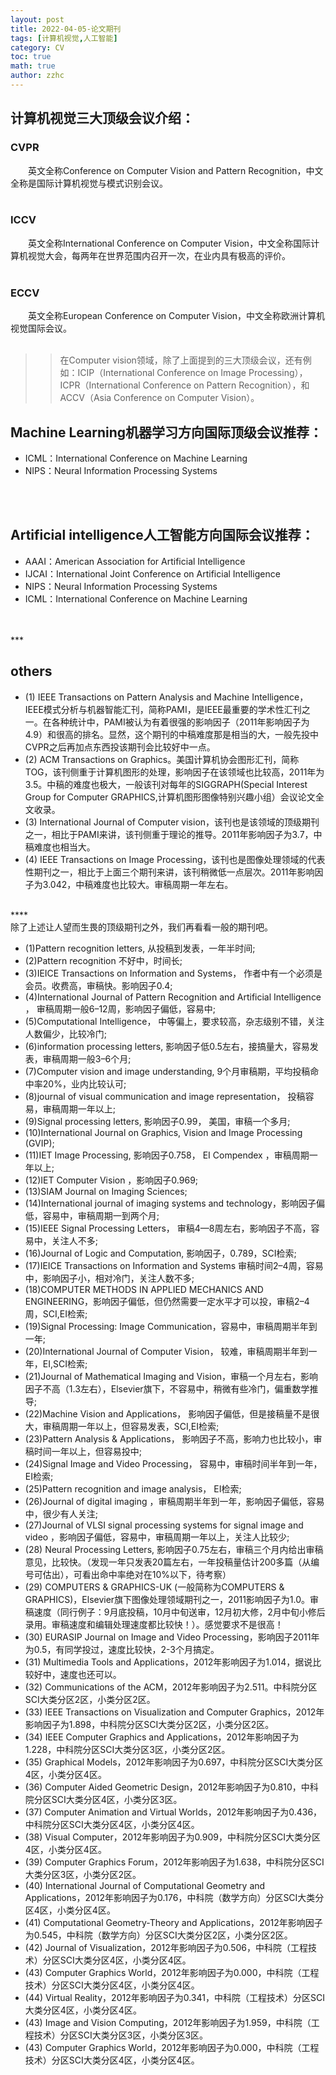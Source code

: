 ```yaml
---
layout: post
title: 2022-04-05-论文期刊 
tags: [计算机视觉,人工智能]
category: CV
toc: true
math: true
author: zzhc
---
```


## 计算机视觉三大顶级会议介绍：
### CVPR
&emsp;&emsp;英文全称Conference on Computer Vision and Pattern Recognition，中文全称是国际计算机视觉与模式识别会议。
<br>
<br>
### ICCV
&emsp;&emsp;英文全称International Conference on Computer Vision，中文全称国际计算机视觉大会，每两年在世界范围内召开一次，在业内具有极高的评价。
<br>
<br>

### ECCV
&emsp;&emsp;英文全称European Conference on Computer Vision，中文全称欧洲计算机视觉国际会议。
<br>
<br>

>> 在Computer vision领域，除了上面提到的三大顶级会议，还有例如：ICIP（International Conference on Image Processing），ICPR（International Conference on Pattern Recognition），和ACCV（Asia Conference on Computer Vision）。



## Machine Learning机器学习方向国际顶级会议推荐：

 - ICML：International Conference on Machine Learning
 - NIPS：Neural Information Processing Systems

<br>
<br>

## Artificial intelligence人工智能方向国际会议推荐：

 - AAAI：American Association for Artificial Intelligence
 - IJCAI：International Joint Conference on Artificial Intelligence
 - NIPS：Neural Information Processing Systems
 - ICML：International Conference on Machine Learning

<br>
<br>
***
<br>

## others

 - (1) IEEE Transactions on Pattern Analysis and Machine Intelligence，IEEE模式分析与机器智能汇刊，简称PAMI，是IEEE最重要的学术性汇刊之一。在各种统计中，PAMI被认为有着很强的影响因子（2011年影响因子为4.9）和很高的排名。显然，这个期刊的中稿难度那是相当的大，一般先投中CVPR之后再加点东西投该期刊会比较好中一点。
 - (2) ACM Transactions on Graphics。美国计算机协会图形汇刊，简称TOG，该刊侧重于计算机图形的处理，影响因子在该领域也比较高，2011年为3.5。中稿的难度也极大，一般该刊对每年的SIGGRAPH(Special Interest Group for Computer GRAPHICS,计算机图形图像特别兴趣小组）会议论文全文收录。
 - (3) International Journal of Computer vision，该刊也是该领域的顶级期刊之一，相比于PAMI来讲，该刊侧重于理论的推导。2011年影响因子为3.7，中稿难度也相当大。
 - (4) IEEE Transactions on Image Processing，该刊也是图像处理领域的代表性期刊之一，相比于上面三个期刊来讲，该刊稍微低一点层次。2011年影响因子为3.042，中稿难度也比较大。审稿周期一年左右。

<br>
****
<br>
除了上述让人望而生畏的顶级期刊之外，我们再看看一般的期刊吧。

 - (1)Pattern recognition letters, 从投稿到发表，一年半时间;
 - (2)Pattern recognition 不好中，时间长;
 - (3)IEICE Transactions on Information and Systems， 作者中有一个必须是会员。收费高，审稿快。影响因子0.4;
 - (4)International Journal of Pattern Recognition and Artificial Intelligence ， 审稿周期一般6–12周，影响因子偏低，容易中;
 - (5)Computational Intelligence， 中等偏上，要求较高，杂志级别不错，关注人数偏少，比较冷门;
 - (6)information processing letters, 影响因子低0.5左右，接搞量大，容易发表，审稿周期一般3–6个月;
 - (7)Computer vision and image understanding, 9个月审稿期，平均投稿命中率20%，业内比较认可;
 - (8)journal of visual communication and image representation， 投稿容易，审稿周期一年以上;
 - (9)Signal processing letters, 影响因子0.99， 美国，审稿一个多月;
 - (10)International Journal on Graphics, Vision and Image Processing (GVIP);
 - (11)IET Image Processing, 影响因子0.758， EI Compendex ，审稿周期一年以上;
 - (12)IET Computer Vision ，影响因子0.969;
 - (13)SIAM Journal on Imaging Sciences;
 - (14)International journal of imaging systems and technology，影响因子偏低，容易中，审稿周期一到两个月;
 - (15)IEEE Signal Processing Letters， 审稿4—8周左右，影响因子不高，容易中，关注人不多;
 - (16)Journal of Logic and Computation, 影响因子，0.789，SCI检索;
 - (17)IEICE Transactions on Information and Systems 审稿时间2–4周，容易中，影响因子小，相对冷门，关注人数不多;
 - (18)COMPUTER METHODS IN APPLIED MECHANICS AND ENGINEERING，影响因子偏低，但仍然需要一定水平才可以投，审稿2–4周，SCI,EI检索;
 - (19)Signal Processing: Image Communication，容易中，审稿周期半年到一年;
 - (20)International Journal of Computer Vision， 较难，审稿周期半年到一年，EI,SCI检索;
 - (21)Journal of Mathematical Imaging and Vision，审稿一个月左右，影响因子不高（1.3左右），Elsevier旗下，不容易中，稍微有些冷门，偏重数学推导;
 - (22)Machine Vision and Applications， 影响因子偏低，但是接稿量不是很大，审稿周期一年以上，但容易发表，SCI,EI检索;
 - (23)Pattern Analysis & Applications， 影响因子不高，影响力也比较小，审稿时间一年以上，但容易投中;
 - (24)Signal Image and Video Processing， 容易中，审稿时间半年到一年，EI检索;
 - (25)Pattern recognition and image analysis， EI检索;
 - (26)Journal of digital imaging ，审稿周期半年到一年，影响因子偏低，容易中，很少有人关注;
 - (27)Journal of  VLSI signal processing systems for signal image and video ，影响因子偏低，容易中，审稿周期一年以上，关注人比较少;
 - (28) Neural Processing Letters,  影响因子0.75左右，审稿三个月内给出审稿意见，比较快。（发现一年只发表20篇左右，一年投稿量估计200多篇（从编号可估出），可看出命中率绝对在10%以下，待考察）
 - (29) COMPUTERS & GRAPHICS-UK (一般简称为COMPUTERS & GRAPHICS)，Elsevier旗下图像处理领域期刊之一，2011影响因子为1.0。审稿速度（同行例子：9月底投稿，10月中旬送审，12月初大修，2月中旬小修后录用。审稿速度和编辑处理速度都比较快！）。感觉要求不是很高！
 - (30) EURASIP Journal on Image and Video Processing，影响因子2011年为0.5，有同学投过，速度比较快，2-3个月搞定。
 - (31) Multimedia Tools and Applications，2012年影响因子为1.014，据说比较好中，速度也还可以。
 - (32) Communications of the ACM，2012年影响因子为2.511。中科院分区SCI大类分区2区，小类分区2区。
 - (33) IEEE Transactions on Visualization and Computer Graphics，2012年影响因子为1.898，中科院分区SCI大类分区2区，小类分区2区。
 - (34) IEEE Computer Graphics and Applications，2012年影响因子为1.228，中科院分区SCI大类分区3区，小类分区2区。
 - (35) Graphical Models，2012年影响因子为0.697，中科院分区SCI大类分区4区，小类分区4区。
 - (36) Computer Aided Geometric Design，2012年影响因子为0.810，中科院分区SCI大类分区4区，小类分区3区。
 - (37) Computer Animation and Virtual Worlds，2012年影响因子为0.436，中科院分区SCI大类分区4区，小类分区4区。
 - (38) Visual Computer，2012年影响因子为0.909，中科院分区SCI大类分区4区，小类分区4区。
 - (39) Computer Graphics Forum，2012年影响因子为1.638，中科院分区SCI大类分区3区，小类分区2区。
 - (40) International Journal of Computational Geometry and Applications，2012年影响因子为0.176，中科院（数学方向）分区SCI大类分区4区，小类分区4区。
 - (41) Computational Geometry-Theory and Applications，2012年影响因子为0.545，中科院（数学方向）分区SCI大类分区2区，小类分区2区。
 - (42) Journal of Visualization，2012年影响因子为0.506，中科院（工程技术）分区SCI大类分区4区，小类分区4区。
 - (43) Computer Graphics World，2012年影响因子为0.000，中科院（工程技术）分区SCI大类分区4区，小类分区4区。
 - (44) Virtual Reality，2012年影响因子为0.341，中科院（工程技术）分区SCI大类分区4区，小类分区4区。
 - (43) Image and Vision Computing，2012年影响因子为1.959，中科院（工程技术）分区SCI大类分区3区，小类分区3区。
 - (43) Computer Graphics World，2012年影响因子为0.000，中科院（工程技术）分区SCI大类分区4区，小类分区4区。